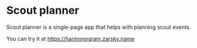 # Scout planner

Scout planner is a single-page app that helps with planning scout events.

You can try it at https://harmonogram.zarsky.name